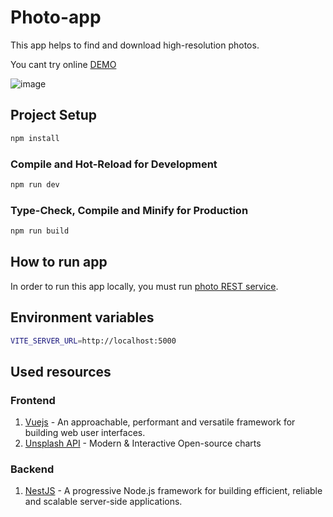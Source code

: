 # Photo-app

This app helps to find and download high-resolution photos.

You cant try online [DEMO](https://valko-photo.netlify.app/)

![image](https://user-images.githubusercontent.com/60567379/174774495-ced1d713-28cb-47ee-b139-0654993929a7.png)



## Project Setup

```sh
npm install
```

### Compile and Hot-Reload for Development

```sh
npm run dev
```

### Type-Check, Compile and Minify for Production

```sh
npm run build
```
## How to run app
In order to run this app locally, you must run [photo REST service](https://github.com/alexeyvalko/photo-rest-service).

## Environment variables
```sh
VITE_SERVER_URL=http://localhost:5000
```
## Used resources
### Frontend
1. [Vuejs](https://vuejs.org/)  - An approachable, performant and versatile framework for building web user interfaces.
2. [Unsplash API](https://unsplash.com/developers)  - Modern & Interactive Open-source charts

### Backend
1. [NestJS](https://nestjs.com/)  - A progressive Node.js framework for building efficient, reliable and scalable server-side applications.
